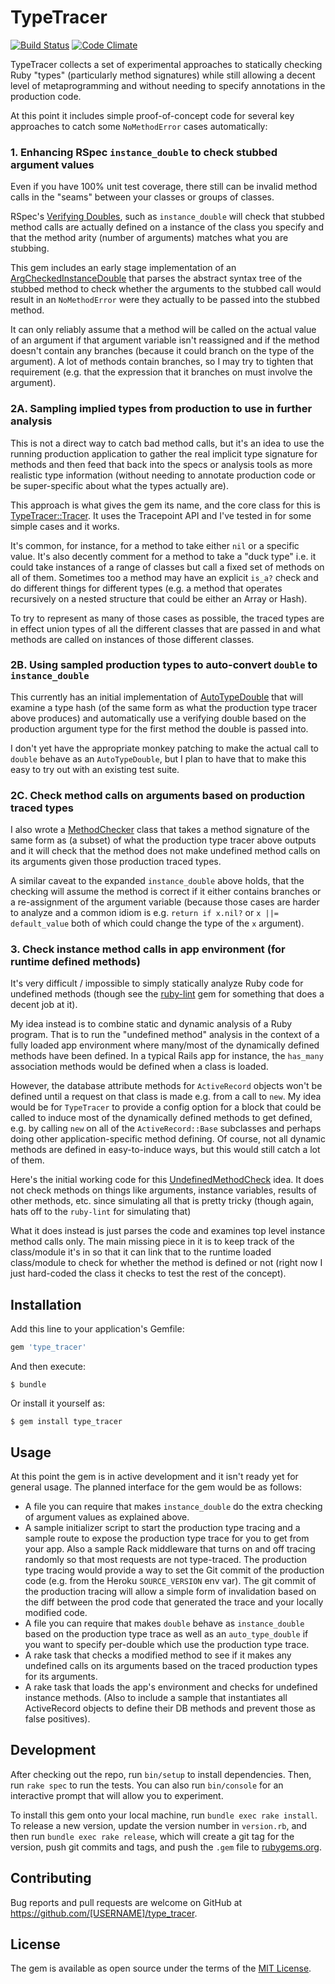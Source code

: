 # TypeTracer

[![Build Status](https://travis-ci.org/draffensperger/type_tracer.svg?branch=master)](https://travis-ci.org/draffensperger/type_tracer) [![Code Climate](https://codeclimate.com/github/draffensperger/type_tracer.png)](https://codeclimate.com/github/draffensperger/type_tracer)

TypeTracer collects a set of experimental approaches to statically checking Ruby
"types" (particularly method signatures) while still allowing a decent level of
metaprogramming and without needing to specify annotations in the production
code.

At this point it includes simple proof-of-concept code for several key
approaches to catch some `NoMethodError` cases automatically:

### 1. Enhancing RSpec `instance_double` to check stubbed argument values

Even if you have 100% unit test coverage, there still can be invalid method
calls in the "seams" between your classes or groups of classes.

RSpec's [Verifying Doubles](https://relishapp.com/rspec/rspec-mocks/docs/verifying-doubles),
such as `instance_double` will check that stubbed method calls are actually
defined on a instance of the class you specify and that the method arity (number
of arguments) matches what you are stubbing.

This gem includes an early stage implementation of an
[ArgCheckedInstanceDouble](https://github.com/draffensperger/type_tracer/blob/master/spec/spec_helper.rb#L7)
that parses the abstract syntax tree of the stubbed method to check whether the
arguments to the stubbed call would result in an `NoMethodError` were they actually to be
passed into the stubbed method.

It can only reliably assume that a method will be called on the actual value of
an argument if that argument variable isn't reassigned and if the method doesn't
contain any branches (because it could branch on the type of the argument). A
lot of methods contain branches, so I may try to tighten that requirement (e.g.
that the expression that it branches on must involve the argument).

### 2A. Sampling implied types from production to use in further analysis

This is not a direct way to catch bad method calls, but it's an idea to use the
running production application to gather the real implicit type signature for
methods and then feed that back into the specs or analysis tools as more
realistic type information (without needing to annotate production code or be
super-specific about what the types actually are).

This approach is what gives the gem its name, and the core class for this is
[TypeTracer::Tracer](https://github.com/draffensperger/type_tracer/blob/master/lib/type_tracer/tracer.rb).
It uses the Tracepoint API and I've tested in for some simple cases and it
works.

It's common, for instance, for a method to take either `nil` or a specific value.
It's also decently comment for a method to take a "duck type" i.e. it could take
instances of a range of classes but call a fixed set of methods on all of them.
Sometimes too a method may have an explicit `is_a?` check and do different
things for different types (e.g. a method that operates recursively on a nested
structure that could be either an Array or Hash).

To try to represent as many of those cases as possible, the traced types are in
effect union types of all the different classes that are passed in and what
methods are called on instances of those different classes.

### 2B. Using sampled production types to auto-convert `double` to `instance_double`

This currently has an initial implementation of
[AutoTypeDouble](https://github.com/draffensperger/type_tracer/blob/master/spec/lib/type_tracer/personal_greeter_spec.rb#L5)
that will examine a type hash (of the same form as what the production type
tracer above produces) and automatically use a verifying double based on the
production argument type for the first method the double is passed into.

I don't yet have the appropriate monkey patching to make the actual call to
`double` behave as an `AutoTypeDouble`, but I plan to have that to make this
easy to try out with an existing test suite.

### 2C. Check method calls on arguments based on production traced types

I also wrote a
[MethodChecker](https://github.com/draffensperger/type_tracer/blob/master/lib/type_tracer/method_checker.rb)
class that takes a method signature of the same form as (a subset) of what the
production type tracer above outputs and it will check that the method does not
make undefined method calls on its arguments given those production traced
types.

A similar caveat to the expanded `instance_double` above holds, that the
checking will assume the method is correct if it either contains branches or a
re-assignment of the argument variable (because those cases are harder to
analyze and a common idiom is e.g. `return if x.nil?` or `x ||= default_value`
both of which could change the type of the `x` argument).

### 3. Check instance method calls in app environment (for runtime defined methods)

It's very difficult / impossible to simply statically analyze Ruby code for
undefined methods (though see the
[ruby-lint](https://github.com/YorickPeterse/ruby-lint) gem for something that
does a decent job at it).

My idea instead is to combine static and dynamic analysis of a Ruby program.
That is to run the "undefined method" analysis in the context of a fully loaded
app environment where many/most of the dynamically defined methods have been
defined. In a typical Rails app for instance, the `has_many` association methods
would be defined when a class is loaded.

However, the database attribute methods for `ActiveRecord` objects won't be
defined until a request on that class is made e.g. from a call to `new`. My idea
would be for `TypeTracer` to provide a config option for a block that could be
called to induce most of the dynamically defined methods to get defined, e.g. by
calling `new` on all of the `ActiveRecord::Base` subclasses and perhaps doing
other application-specific method defining. Of course, not all dynamic methods
are defined in easy-to-induce ways, but this would still catch a lot of them.

Here's the initial working code for this
[UndefinedMethodCheck](https://github.com/draffensperger/type_tracer/blob/master/lib/type_tracer/undefined_method_check.rb#L24)
idea. It does not check methods on things like arguments, instance variables,
results of other methods, etc. since simulating all that is pretty tricky
(though again, hats off to the `ruby-lint` for simulating that)

What it does instead is just parses the code and examines top level instance
method calls only. The main missing piece in it is to keep track of the
class/module it's in so that it can link that to the runtime loaded class/module
to check for whether the method is defined or not (right now I just hard-coded
the class it checks to test the rest of the concept).

## Installation

Add this line to your application's Gemfile:

```ruby
gem 'type_tracer'
```

And then execute:

    $ bundle

Or install it yourself as:

    $ gem install type_tracer

## Usage

At this point the gem is in active development and it isn't ready yet for
general usage. The planned interface for the gem would be as follows:

- A file you can require that makes `instance_double` do the extra checking of
  argument values as explained above.
- A sample initializer script to start the production type tracing and a sample
  route to expose the production type trace for you to get from your app. Also a
  sample Rack middleware that turns on and off tracing randomly so that most
  requests are not type-traced. The production type tracing would provide a way
  to set the Git commit of the production code (e.g. from the Heroku
  `SOURCE_VERSION` env var). The git commit of the production tracing will allow
  a simple form of invalidation based on the diff between the prod code that
  generated the trace and your locally modified code.
- A file you can require that makes `double` behave as `instance_double`
  based on the production type trace as well as an `auto_type_double` if you
  want to specify per-double which use the production type trace.
- A rake task that checks a modified method to see if it makes any undefined
  calls on its arguments based on the traced production types for its arguments.
- A rake task that loads the app's environment and checks for undefined instance
  methods. (Also to include a sample that instantiates all ActiveRecord objects
  to define their DB methods and prevent those as false positives).

## Development

After checking out the repo, run `bin/setup` to install dependencies. Then, run `rake spec` to run the tests. You can also run `bin/console` for an interactive prompt that will allow you to experiment.

To install this gem onto your local machine, run `bundle exec rake install`. To release a new version, update the version number in `version.rb`, and then run `bundle exec rake release`, which will create a git tag for the version, push git commits and tags, and push the `.gem` file to [rubygems.org](https://rubygems.org).

## Contributing

Bug reports and pull requests are welcome on GitHub at https://github.com/[USERNAME]/type_tracer.

## License

The gem is available as open source under the terms of the [MIT License](http://opensource.org/licenses/MIT).

